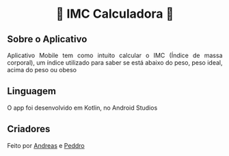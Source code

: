<h1 align="center"> 🧮 IMC Calculadora 🧮 </h1>
<h2>Sobre o Aplicativo</h2>
<p align="justify"> Aplicativo Mobile tem como intuito calcular o IMC (Índice de massa corporal), um índice utilizado para saber se está abaixo do peso, peso ideal, acima do peso ou obeso </p>
<h2>Linguagem</h2>
O app foi desenvolvido em Kotlin, no Android Studios
<h2>Criadores</h2>
Feito por <a href="https://github.com/oiDreas">Andreas</a> e <a href="https://github.com/peddrovieira">Peddro</a>
